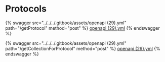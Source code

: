 # Protocols

{% swagger src="../../../.gitbook/assets/openapi (29).yml" path="/getProtocol" method="post" %}
[openapi (29).yml](<../../../.gitbook/assets/openapi (29).yml>)
{% endswagger %}

{% swagger src="../../../.gitbook/assets/openapi (29).yml" path="/getCollectionForProtocol" method="post" %}
[openapi (29).yml](<../../../.gitbook/assets/openapi (29).yml>)
{% endswagger %}

